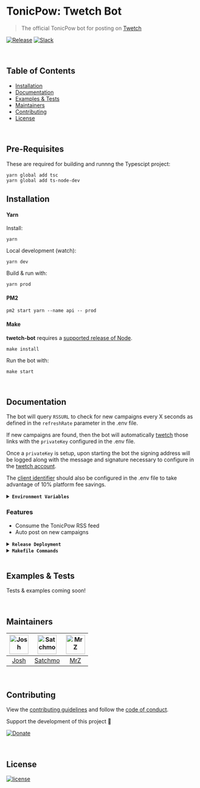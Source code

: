 # TonicPow: Twetch Bot

> The official TonicPow bot for posting on [Twetch](https://twetch.app)

[![Release](https://img.shields.io/github/release-pre/tonicpow/twetch-bot.svg?logo=github&style=flat&v=1)](https://github.com/tonicpow/twetch-bot/releases)
[![Slack](https://img.shields.io/badge/slack-tonicpow-orange.svg?logo=slack&style=flat)](https://atlantistic.slack.com/app_redirect?channel=tonicpow)

<br/>

## Table of Contents

- [Installation](#installation)
- [Documentation](#documentation)
- [Examples & Tests](#examples--tests)
- [Maintainers](#maintainers)
- [Contributing](#contributing)
- [License](#license)

<br/>

## Pre-Requisites

These are required for building and runnng the Typescipt project:

```shell script
yarn global add tsc
yarn global add ts-node-dev
```

## Installation

#### Yarn

Install:

```shell script
yarn
```

Local development (watch):

```shell script
yarn dev
```

Build & run with:

```shell script
yarn prod
```

#### PM2

```shell script
pm2 start yarn --name api -- prod
```

#### Make

**twetch-bot** requires a [supported release of Node](https://nodejs.org/en/download/).

```shell script
make install
```

Run the bot with:

```shell script
make start
```

<br/>

## Documentation

The bot will query `RSSURL` to check for new campaigns every X seconds as defined in the `refreshRate` parameter in the .env file.

If new campaigns are found, then the bot will automatically [twetch](https://twetch.app) those links with the `privateKey` configured in the .env file.

Once a `privateKey` is setup, upon starting the bot the signing address will be logged along with the message and signature necessary to configure in the [twetch account](https://twetch.app/developer).

The [client identifier](https://twetch.app/developer) should also be configured in the .env file to take advantage of 10% platform fee savings.

<details>
<summary><strong><code>Environment Variables</code></strong></summary>
<br/>

Required environment variables:

- `TWETCH_CLIENT_ID` (twetch client id)
- `TWETCH_PK` (private key for twetch account)
- `TWETCH_REFRESH_RATE` (rate to refresh/fetch new rss)
</details>

### Features

- Consume the TonicPow RSS feed
- Auto post on new campaigns

<details>
<summary><strong><code>Release Deployment</code></strong></summary>
<br/>

[goreleaser](https://github.com/goreleaser/goreleaser) for easy binary or library deployment to Github and can be installed via: `brew install goreleaser`.

The [.goreleaser.yml](.goreleaser.yml) file is used to configure [goreleaser](https://github.com/goreleaser/goreleaser).

Use `make release-snap` to create a snapshot version of the release, and finally `make release` to ship to production.

</details>

<details>
<summary><strong><code>Makefile Commands</code></strong></summary>
<br/>

View all `makefile` commands

```shell script
make help
```

List of all current commands:

```text
audit                          Checks for vulnerabilities in dependencies
clean                          Remove previous builds and any test cache data
help                           Show all commands available
install                        Installs the dependencies for the packge
lint                           Runs the standard-js lint tool
outdated                       Checks for outdated packages via npm
release                        Full production release (creates release in Github)
release-test                   Full production test release (everything except deploy)
release-snap                   Test the full release (build binaries)
start                          Starts running the bot
tag                            Generate a new tag and push (IE: tag version=0.0.0)
tag-remove                     Remove a tag if found (IE: tag-remove version=0.0.0)
tag-update                     Update an existing tag to current commit (IE: tag-update version=0.0.0)
update-releaser                Update the goreleaser application
```

</details>

<br/>

## Examples & Tests

Tests & examples coming soon!

<br/>

## Maintainers

| [<img src="https://github.com/jdh7190.png" height="50" alt="Josh" />](https://github.com/jdh7190) | [<img src="https://github.com/rohenaz.png" height="50" alt="Satchmo" />](https://github.com/rohenaz) | [<img src="https://github.com/mrz1836.png" height="50" alt="MrZ" />](https://github.com/mrz1836) |
| :-----------------------------------------------------------------------------------------------: | :--------------------------------------------------------------------------------------------------: | :----------------------------------------------------------------------------------------------: |
|                                [Josh](https://github.com/jdh7190)                                 |                                [Satchmo](https://github.com/rohenaz)                                 |                                [MrZ](https://github.com/mrz1836)                                 |

<br/>

## Contributing

View the [contributing guidelines](CONTRIBUTING.md) and follow the [code of conduct](CODE_OF_CONDUCT.md).

Support the development of this project 🙏

[![Donate](https://img.shields.io/badge/donate-bitcoin-brightgreen.svg)](https://tonicpow.com/?utm_source=github&utm_medium=sponsor-link&utm_campaign=twetch-bot&utm_term=twetch-bot&utm_content=twetch-bot)

<br/>

## License

[![license](https://img.shields.io/badge/license-Open%20BSV-brightgreen.svg?style=flat)](/LICENSE)
